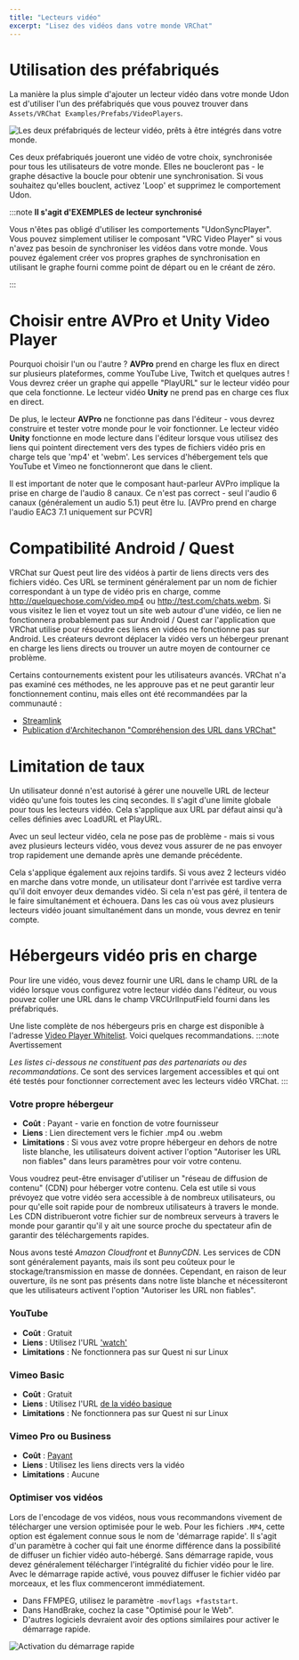 ```yaml
---
title: "Lecteurs vidéo"
excerpt: "Lisez des vidéos dans votre monde VRChat"
---
```


# Utilisation des préfabriqués

La manière la plus simple d'ajouter un lecteur vidéo dans votre monde Udon est d'utiliser l'un des préfabriqués que vous pouvez trouver dans `Assets/VRChat Examples/Prefabs/VideoPlayers`.

![Les deux préfabriqués de lecteur vidéo, prêts à être intégrés dans votre monde.](/img/worlds/video-players-aae04e6-video-player-prefabs.png)

Ces deux préfabriqués joueront une vidéo de votre choix, synchronisée pour tous les utilisateurs de votre monde. Elles ne boucleront pas - le graphe désactive la boucle pour obtenir une synchronisation. Si vous souhaitez qu'elles bouclent, activez 'Loop' et supprimez le comportement Udon.

:::note **Il s'agit d'EXEMPLES de lecteur synchronisé**

Vous n'êtes pas obligé d'utiliser les comportements "UdonSyncPlayer". Vous pouvez simplement utiliser le composant "VRC Video Player" si vous n'avez pas besoin de synchroniser les vidéos dans votre monde. Vous pouvez également créer vos propres graphes de synchronisation en utilisant le graphe fourni comme point de départ ou en le créant de zéro.

:::

# Choisir entre AVPro et Unity Video Player

Pourquoi choisir l'un ou l'autre ?
**AVPro** prend en charge les flux en direct sur plusieurs plateformes, comme YouTube Live, Twitch et quelques autres ! Vous devrez créer un graphe qui appelle "PlayURL" sur le lecteur vidéo pour que cela fonctionne. Le lecteur vidéo **Unity** ne prend pas en charge ces flux en direct.

De plus, le lecteur **AVPro** ne fonctionne pas dans l'éditeur - vous devrez construire et tester votre monde pour le voir fonctionner. Le lecteur vidéo **Unity** fonctionne en mode lecture dans l'éditeur lorsque vous utilisez des liens qui pointent directement vers des types de fichiers vidéo pris en charge tels que 'mp4' et 'webm'. Les services d'hébergement tels que YouTube et Vimeo ne fonctionneront que dans le client.

Il est important de noter que le composant haut-parleur AVPro implique la prise en charge de l'audio 8 canaux. Ce n'est pas correct - seul l'audio 6 canaux (généralement un audio 5.1) peut être lu. [AVPro prend en charge l'audio EAC3 7.1 uniquement sur PCVR]

# Compatibilité Android / Quest

VRChat sur Quest peut lire des vidéos à partir de liens directs vers des fichiers vidéo. Ces URL se terminent généralement par un nom de fichier correspondant à un type de vidéo pris en charge, comme http://quelquechose.com/video.mp4 ou http://test.com/chats.webm. Si vous visitez le lien et voyez tout un site web autour d'une vidéo, ce lien ne fonctionnera probablement pas sur Android / Quest car l'application que VRChat utilise pour résoudre ces liens en vidéos ne fonctionne pas sur Android. Les créateurs devront déplacer la vidéo vers un hébergeur prenant en charge les liens directs ou trouver un autre moyen de contourner ce problème.

Certains contournements existent pour les utilisateurs avancés. VRChat n'a pas examiné ces méthodes, ne les approuve pas et ne peut garantir leur fonctionnement continu, mais elles ont été recommandées par la communauté :

- [Streamlink](https://streamlink.github.io)
- [Publication d'Architechanon "Compréhension des URL dans VRChat"](https://ask.vrchat.com/t/protv-by-architechanon-usage-guides-and-walkthroughs/7029/11)

# Limitation de taux
Un utilisateur donné n'est autorisé à gérer une nouvelle URL de lecteur vidéo qu'une fois toutes les cinq secondes. Il s'agit d'une limite globale pour tous les lecteurs vidéo. Cela s'applique aux URL par défaut ainsi qu'à celles définies avec LoadURL et PlayURL.

Avec un seul lecteur vidéo, cela ne pose pas de problème - mais si vous avez plusieurs lecteurs vidéo, vous devez vous assurer de ne pas envoyer trop rapidement une demande après une demande précédente.

Cela s'applique également aux rejoins tardifs. Si vous avez 2 lecteurs vidéo en marche dans votre monde, un utilisateur dont l'arrivée est tardive verra qu'il doit envoyer deux demandes vidéo. Si cela n'est pas géré, il tentera de le faire simultanément et échouera. Dans les cas où vous avez plusieurs lecteurs vidéo jouant simultanément dans un monde, vous devrez en tenir compte.

# Hébergeurs vidéo pris en charge
Pour lire une vidéo, vous devez fournir une URL dans le champ URL de la vidéo lorsque vous configurez votre lecteur vidéo dans l'éditeur, ou vous pouvez coller une URL dans le champ VRCUrlInputField fourni dans les préfabriqués.

Une liste complète de nos hébergeurs pris en charge est disponible à l'adresse [Video Player Whitelist](/worlds/udon/video-players/www-whitelist). Voici quelques recommandations.
:::note Avertissement

*Les listes ci-dessous ne constituent pas des partenariats ou des recommandations*. Ce sont des services largement accessibles et qui ont été testés pour fonctionner correctement avec les lecteurs vidéo VRChat.
:::

### Votre propre hébergeur

- **Coût** : Payant - varie en fonction de votre fournisseur
- **Liens** : Lien directement vers le fichier .mp4 ou .webm
- **Limitations** : Si vous avez votre propre hébergeur en dehors de notre liste blanche, les utilisateurs doivent activer l'option "Autoriser les URL non fiables" dans leurs paramètres pour voir votre contenu.

Vous voudrez peut-être envisager d'utiliser un "réseau de diffusion de contenu" (CDN) pour héberger votre contenu. Cela est utile si vous prévoyez que votre vidéo sera accessible à de nombreux utilisateurs, ou pour qu'elle soit rapide pour de nombreux utilisateurs à travers le monde. Les CDN distribueront votre fichier sur de nombreux serveurs à travers le monde pour garantir qu'il y ait une source proche du spectateur afin de garantir des téléchargements rapides.

Nous avons testé *Amazon Cloudfront* et *BunnyCDN*. Les services de CDN sont généralement payants, mais ils sont peu coûteux pour le stockage/transmission en masse de données. Cependant, en raison de leur ouverture, ils ne sont pas présents dans notre liste blanche et nécessiteront que les utilisateurs activent l'option "Autoriser les URL non fiables".

### YouTube
- **Coût** : Gratuit
- **Liens** : Utilisez l'URL ['watch'](https://www.youtube.com/watch?v=8yaQY0arCnc)
- **Limitations** : Ne fonctionnera pas sur Quest ni sur Linux

### Vimeo Basic
- **Coût** : Gratuit
- **Liens** : Utilisez l'URL [de la vidéo basique](https://vimeo.com/383935156)
- **Limitations** : Ne fonctionnera pas sur Quest ni sur Linux

### Vimeo Pro ou Business
- **Coût** : [Payant](https://vimeo.com/upgrade)
- **Liens** : Utilisez les liens directs vers la vidéo
- **Limitations** : Aucune

### Optimiser vos vidéos
Lors de l'encodage de vos vidéos, nous vous recommandons vivement de télécharger une version optimisée pour le web. Pour les fichiers `.MP4`, cette option est également connue sous le nom de 'démarrage rapide'. Il s'agit d'un paramètre à cocher qui fait une énorme différence dans la possibilité de diffuser un fichier vidéo auto-hébergé. Sans démarrage rapide, vous devez généralement télécharger l'intégralité du fichier vidéo pour le lire. Avec le démarrage rapide activé, vous pouvez diffuser le fichier vidéo par morceaux, et les flux commenceront immédiatement.

- Dans FFMPEG, utilisez le paramètre `-movflags +faststart`.
- Dans HandBrake, cochez la case "Optimisé pour le Web".
- D'autres logiciels devraient avoir des options similaires pour activer le démarrage rapide.

![Activation du démarrage rapide](/img/worlds/video-players-dc8e54f-image.png)